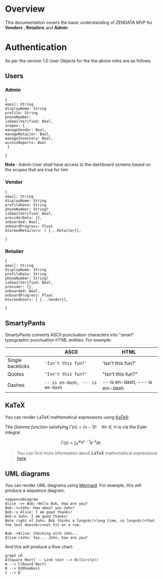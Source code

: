# Overview
This documentation covers the basic understanding of ZENDATA MVP for **Vendors** , **Retailers** and **Admin**



# Authentication


As per the version 1.0 User Objects for the the above roles are as follows
## Users
### Admin

    {
    email: String
    displayName: String
    profile: String
    phoneNumber: 
    isEmailVerified: Bool,
    scopes: {
    manageVendor: Bool, 
    manageRetailer: Bool,
    manageInventory: Bool,
    accessReports: Bool
     }
    
    }



**Note** : Admin User shall have access to the dashboard screens based on the scopes that are true for him 



### Vendor

    {
    email: String
    displayName: String
    profileData: String
    phoneNumber: String? 
    isEmailVerified: Bool,
    providerData: {},
    onboarded: Bool,
    onboardProgress: Float
    blockedRetailers: [ {...Retailer}],
    
    }





### Retailer

    {
    email: String
    displayName: String
    profileData: String
    phoneNumber: String? 
    isEmailVerified: Bool,
    provider: {},
    onboarded: Bool,
    onboardProgress: Float
    blockedUsers: [ {...Vendor}],
    
    }















## SmartyPants

SmartyPants converts ASCII punctuation characters into "smart" typographic punctuation HTML entities. For example:

|                |ASCII                          |HTML                         |
|----------------|-------------------------------|-----------------------------|
|Single backticks|`'Isn't this fun?'`            |'Isn't this fun?'            |
|Quotes          |`"Isn't this fun?"`            |"Isn't this fun?"            |
|Dashes          |`-- is en-dash, --- is em-dash`|-- is en-dash, --- is em-dash|


## KaTeX

You can render LaTeX mathematical expressions using [KaTeX](https://khan.github.io/KaTeX/):

The *Gamma function* satisfying $\Gamma(n) = (n-1)!\quad\forall n\in\mathbb N$ is via the Euler integral

$$
\Gamma(z) = \int_0^\infty t^{z-1}e^{-t}dt\,.
$$

> You can find more information about **LaTeX** mathematical expressions [here](http://meta.math.stackexchange.com/questions/5020/mathjax-basic-tutorial-and-quick-reference).


## UML diagrams

You can render UML diagrams using [Mermaid](https://mermaidjs.github.io/). For example, this will produce a sequence diagram:

```mermaid
sequenceDiagram
Alice ->> Bob: Hello Bob, how are you?
Bob-->>John: How about you John?
Bob--x Alice: I am good thanks!
Bob-x John: I am good thanks!
Note right of John: Bob thinks a long<br/>long time, so long<br/>that the text does<br/>not fit on a row.

Bob-->Alice: Checking with John...
Alice->John: Yes... John, how are you?
```

And this will produce a flow chart:

```mermaid
graph LR
A[Square Rect] -- Link text --> B((Circle))
A --> C(Round Rect)
B --> D{Rhombus}
C --> D
```


<!--stackedit_data:
eyJoaXN0b3J5IjpbLTI4Nzc3MDU1Nl19
-->